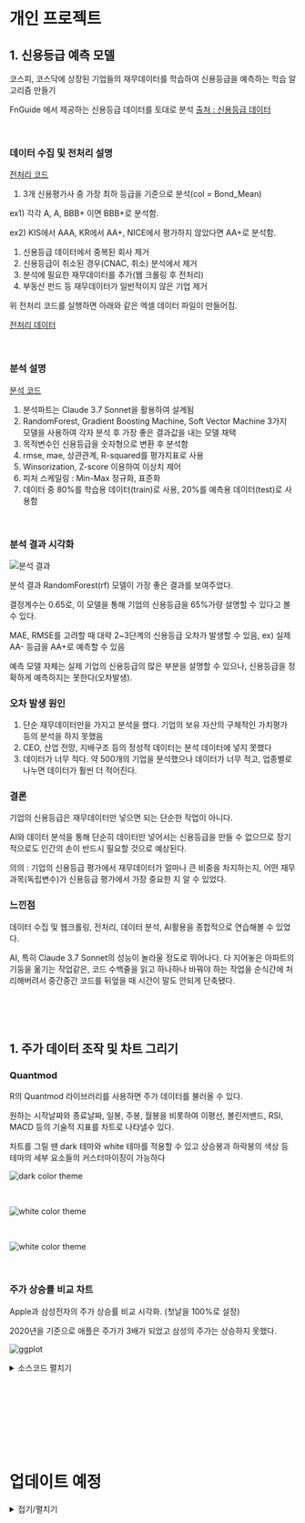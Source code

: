 # 개인 프로젝트

## 1. 신용등급 예측 모델

코스피, 코스닥에 상장된 기업들의 재무데이터를 학습하여 신용등급을 예측하는 학습 알고리즘 만들기


FnGuide 에서 제공하는 신용등급 데이터를 토대로 분석
[출처 : 신용등급 데이터](https://comp.fnguide.com/SVO2/ASP/SVD_CreditScore.asp?pGB=1&gicode=A196170&cID=&MenuYn=Y&ReportGB=&NewMenuID=501&stkGb=701)

<br>

### 데이터 수집 및 전처리 설명
[전처리 코드](https://github.com/Jasogu/R/blob/main/REPORT/code/%EC%8B%A0%EC%9A%A9%EB%93%B1%EA%B8%89%20%EC%98%88%EC%B8%A1%20%EB%AA%A8%EB%8D%B8_%EB%8D%B0%EC%9D%B4%ED%84%B0%20%EC%A0%84%EC%B2%98%EB%A6%AC_FnGuide%20%ED%81%AC%EB%A1%A4%EB%A7%81.r)

1. 3개 신용평가사 중 가장 최하 등급을 기준으로 분석(col = Bond_Mean)

ex1) 각각 A, A, BBB+ 이면 BBB+로 분석함.

ex2) KIS에서 AAA, KR에서 AA+, NICE에서 평가하지 않았다면 AA+로 분석함.

1. 신용등급 데이터에서 중복된 회사 제거
1. 신용등급이 취소된 경우(CNAC, 취소) 분석에서 제거
1. 분석에 필요한 재무데이터를 추가(웹 크롤링 후 전처리)
1. 부동산 펀드 등 재무데이터가 일반적이지 않은 기업 제거

위 전처리 코드를 실행하면 아래와 같은 엑셀 데이터 파일이 만들어짐.

[전처리 데이터](https://docs.google.com/spreadsheets/d/1L92IEV94V0EKSrV6IHB3zg1XVqne0wZU/edit?usp=sharing&ouid=117590746085002044744&rtpof=true&sd=true)

<br>

### 분석 설명
[분석 코드](https://github.com/Jasogu/R/blob/main/REPORT/code/%EC%8B%A0%EC%9A%A9%EB%93%B1%EA%B8%89%20%EC%98%88%EC%B8%A1%20%EB%AA%A8%EB%8D%B8_%EB%B6%84%EC%84%9D.R)

1. 분석파트는 Claude 3.7 Sonnet을 활용하여 설계됨
1. RandomForest, Gradient Boosting Machine, Soft Vector Machine 3가지 모델을 사용하여 각자 분석 후 가장 좋은 결과값을 내는 모델 채택
1. 목적변수인 신용등급을 숫자형으로 변환 후 분석함
1. rmse, mae, 상관관계, R-squared를 평가지표로 사용
1. Winsorization, Z-score 이용하여 이상치 제어
1. 피처 스케일링 : Min-Max 정규화, 표준화
1. 데이터 중 80%를 학습용 데이터(train)로 사용, 20%를 예측용 데이터(test)로 사용함

<br>

### 분석 결과 시각화
![분석 결과](https://github.com/user-attachments/assets/08a7e404-9981-4939-bc49-8276d1113f93)

분석 결과 RandomForest(rf) 모델이 가장 좋은 결과를 보여주었다.

결정계수는 0.65로, 이 모델을 통해 기업의 신용등급을 65%가량 설명할 수 있다고 볼 수 있다.

MAE, RMSE를 고려할 때 대략 2~3단계의 신용등급 오차가 발생할 수 있음, ex) 실제 AA- 등급을 AA+로 예측할 수 있음

예측 모델 자체는 실제 기업의 신용등급의 많은 부분을 설명할 수 있으나, 신용등급을 정확하게 예측하지는 못한다(오차발생).

### 오차 발생 원인
1. 단순 재무데이터만을 가지고 분석을 했다. 기업의 보유 자산의 구체적인 가치평가 등의 분석을 하지 못했음
1. CEO, 산업 전망, 지배구조 등의 정성적 데이터는 분석 데이터에 넣지 못했다
1. 데이터가 너무 적다. 약 500개의 기업을 분석했으나 데이터가 너무 적고, 업종별로 나누면 데이터가 훨씬 더 적어진다.

### 결론
기업의 신용등급은 재무데이터만 넣으면 되는 단순한 작업이 아니다.

AI와 데이터 분석을 통해 단순히 데이터만 넣어서는 신용등급을 만들 수 없으므로 장기적으로도 인간의 손이 반드시 필요할 것으로 예상된다.

의의 : 기업의 신용등급 평가에서 재무데이터가 얼마나 큰 비중을 차지하는지, 어떤 재무과목(독립변수)가 신용등급 평가에서 가장 중요한 지 알 수 있었다.

### 느낀점

데이터 수집 및 웹크롤링, 전처리, 데이터 분석, AI활용을 종합적으로 연습해볼 수 있었다.

AI, 특히 Claude 3.7 Sonnet의 성능이 놀라울 정도로 뛰어나다.
다 지어놓은 아파트의 기둥을 옮기는 작업같은, 코드 수백줄을 읽고 하나하나 바꿔야 하는 작업을 순식간에 처리해버려서 중간중간 코드를 뒤엎을 때 시간이 말도 안되게 단축됐다.









<br><br><br>

## 1. 주가 데이터 조작 및 차트 그리기

### Quantmod

R의 Quantmod 라이브러리를 사용하면 주가 데이터를 불러올 수 있다.

원하는 시작날짜와 종료날짜, 일봉, 주봉, 월봉을 비롯하여 이평선, 볼린저밴드, RSI, MACD 등의 기술적 지표를 차트로 나타낼수 있다.

차트를 그릴 땐 dark 테마와 white 테마를 적용할 수 있고 상승봉과 하락봉의 색상 등 테마의 세부 요소들의 커스터마이징이 가능하다


![dark color theme](https://github.com/user-attachments/assets/c5f4d003-7c82-44c6-8cc7-fe711a7a0e86)

<br>

![white color theme](https://github.com/user-attachments/assets/1bf38888-c27f-4ceb-9fc9-b5bf2986cb8f)

<br>

![white color theme](https://github.com/user-attachments/assets/834394b3-c9f1-4de7-a528-5a8904caa84c)

<br>

### 주가 상승률 비교 차트

Apple과 삼성전자의 주가 상승률 비교 시각화. (첫날을 100%로 설정)

2020년을 기준으로 애플은 주가가 3배가 되었고 삼성의 주가는 상승하지 못했다.

![ggplot](https://github.com/user-attachments/assets/cdfad883-cfcf-49c4-978a-876406c5a8b8)

<details>
<summary>소스코드 펼치기</summary>


library(quantmod)
library(tidyverse)
library(lubridate)
library(ggthemes)
theme_set(theme_grey(base_family='NanumGothic'))


# 열 이름 변경
myfunc <- function(x) {
   colnames(x) <- c('open', 'high', 'low', 'close', 'volume', 'adjusted')
   invisible(x)
}

# 데이터 가져오기
getSymbols("AAPL", from = "2020-01-01", to = Sys.Date()-1)
AAPL <- myfunc(AAPL)

getSymbols("005930.KS", from = "2020-01-01", to = Sys.Date())

# 주봉 데이터로 변환
AAPL_weekly <- to.weekly(AAPL)
AAPL_weekly <- myfunc(AAPL_weekly)

samsung_weekly <- to.weekly(`005930.KS`)
samsung_weekly <- myfunc(samsung_weekly)

# 데이터 프레임으로 변환
apple_df <- data.frame(date=index(AAPL_weekly), coredata(AAPL_weekly))
samsung_df <- data.frame(date=index(samsung_weekly), coredata(samsung_weekly))

# 종가만 추출 후 합치기
apple_df_close <- apple_df %>% select(1, 4) # 주봉에서는 close가 4번째 열
samsung_df_close <- samsung_df %>% select(1, 4)

data <- merge(apple_df_close, samsung_df_close, by = "date")
colnames(data) <- c("date", "AAPL", "samsung")

# 날짜 형식 변환
data$date <- as.Date(data$date)

# 데이터 정규화 (첫날의 종가 기준 = 1)
data_normalized <- data %>%
   mutate(AAPL_normalized = AAPL / first(AAPL),
          samsung_normalized = samsung / first(samsung))

# 데이터 정리: 길게 변환
data_long <- data_normalized %>%
   select(date, AAPL_normalized, samsung_normalized) %>%
   gather(key = "company", value = "price_normalized", -date)

# 향상된 시각화
ggplot(data_long, aes(x = date, y = price_normalized, color = company)) +
   geom_line(size = 1.2) +
   geom_point(data = subset(data_long, date == max(date)), 
              aes(x = date, y = price_normalized, color = company), size = 3) +
   scale_color_manual(values = c("AAPL_normalized" = "#E41A1C", "samsung_normalized" = "#377EB8"),
                      labels = c("Apple", "Samsung")) +
   labs(title = "Apple vs Samsung 주가 상승률 비교 (주간 데이터)",
        subtitle = paste0("2020년 초 대비 상승률 (", format(min(data$date), "%Y-%m-%d"), " = 100%)"),
        x = NULL,
        y = "상승률",
        color = NULL,
        caption = "데이터 출처: Yahoo Finance(Quantmod) | 작성일: 2025-03-07") +
   theme_economist_white() +
   theme(
      text = element_text(family = "NanumGothic"),
      plot.title = element_text(face = "bold", size = 16, hjust = 0.5, margin = margin(b = 10)),
      plot.subtitle = element_text(size = 12, hjust = 0.5, color = "#555555", margin = margin(b = 20)),
      plot.caption = element_text(size = 9, color = "#555555", hjust = 1, margin = margin(t = 15)),
      plot.background = element_rect(fill = "#FFFFFF", color = NA),
      panel.background = element_rect(fill = "#F9F9F9"),
      panel.grid.minor = element_blank(),
      panel.grid.major = element_line(color = "#DDDDDD", linetype = "dotted"),
      legend.position = "bottom",
      legend.background = element_rect(fill = "#FFFFFF", color = NA),
      legend.key = element_rect(fill = "transparent"),
      legend.margin = margin(t = 10, b = 10),
      axis.title.y = element_text(margin = margin(r = 10), face = "bold"),
      axis.text = element_text(color = "#333333"),
      axis.ticks = element_line(color = "#555555")
   ) +
   scale_y_continuous(labels = scales::percent_format(accuracy = 1), 
                      breaks = seq(0, 3.5, by = 0.5),
                      limits = c(0.5, 3.5),
                      expand = c(0, 0)) +
   scale_x_date(date_breaks = "6 months", 
                date_labels = "%Y-%m",
                expand = c(0.01, 0)) +
   annotate("rect", xmin = as.Date("2022-01-01"), xmax = as.Date("2022-12-31"), 
            ymin = 0.5, ymax = 3.5, alpha = 0.1, fill = "#FFD700") +
   annotate("text", x = as.Date("2022-07-01"), y = 0.6, 
            label = "2022년 글로벌 테크주 조정기", 
            size = 5, fontface = "bold", color = "#555555") +
   geom_hline(yintercept = 1, linetype = "dashed", color = "#555555", size = 0.7) +
   # 최종 값 라벨 추가
   geom_text(data = subset(data_long, date == max(date)),
             aes(label = scales::percent(price_normalized, accuracy = 1), color = company),
             hjust = -0.3, vjust = 0, fontface = "bold", size = 3.5) +
   # 중요 이벤트 표시
   annotate("segment", x = as.Date("2023-06-01"), xend = as.Date("2023-06-01"),
            y = 2.7, yend = 2.5, arrow = arrow(length = unit(0.3, "cm")), color = "#E41A1C") +
   annotate("text", x = as.Date("2023-06-01"), y = 2.8, 
            label = "Apple Vision Pro 발표", 
            size = 5, fontface = "italic", color = "#E41A1C")

</details> 



<br><br><br>





<br><br><br>
# 업데이트 예정

<details>
<summary>접기/펼치기</summary>




</details> 

